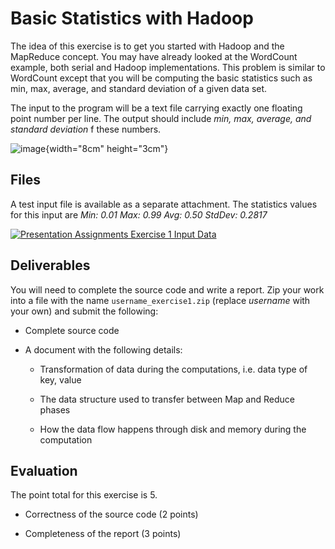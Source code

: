 Basic Statistics with Hadoop
============================



The idea of this exercise is to get you started with Hadoop and the
MapReduce concept. You may have already looked at the WordCount example,
both serial and Hadoop implementations. This problem is similar to
WordCount except that you will be computing the basic statistics such as
min, max, average, and standard deviation of a given data set.

The input to the program will be a text file carrying exactly one
floating point number per line. The output should include *min, max,
average, and standard deviation* f these numbers.

![image](section/icloud/assignment/exercise1/p1example.png){width="8cm"
height="3cm"}

Files
-----

A test input file is available as a separate attachment. The statistics
values for this input are *Min: 0.01 Max: 0.99 Avg: 0.50 StdDev: 0.2817*

[![Presentation](images/presentation.png) Assignments Exercise 1 Input Data](https://drive.google.com/open?id=0B88HKpainTSfcUlZX3BpV05TRDg)

Deliverables
------------

You will need to complete the source code and write a report. Zip your
work into a file with the name `username_exercise1.zip` (replace
*username* with your own) and submit the following:

-   Complete source code

-   A document with the following details:

    -   Transformation of data during the computations, i.e. data type
        of key, value

    -   The data structure used to transfer between Map and Reduce
        phases

    -   How the data flow happens through disk and memory during the
        computation

Evaluation
----------

The point total for this exercise is 5.

-   Correctness of the source code (2 points)

-   Completeness of the report (3 points)
